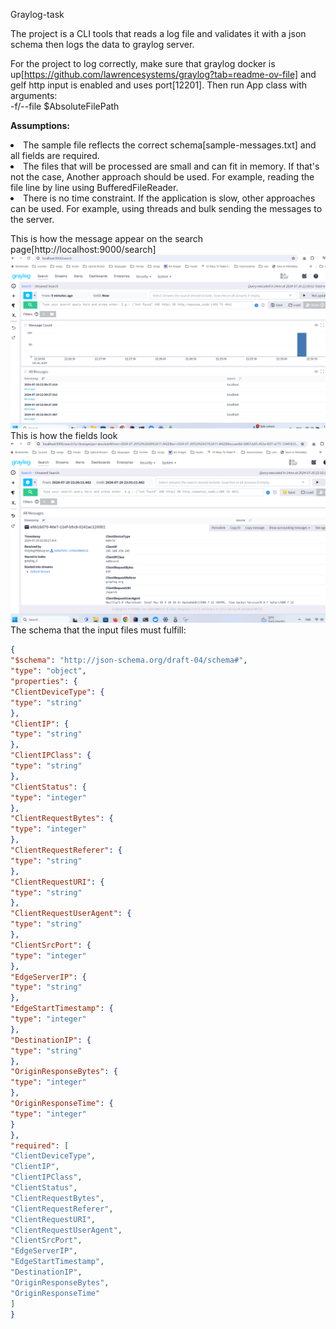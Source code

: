 Graylog-task

The project is a CLI tools that reads a log file and validates it with a json schema then logs the data to graylog server.


For the project to log correctly, make sure that graylog docker is up[https://github.com/lawrencesystems/graylog?tab=readme-ov-file] and gelf http input is enabled and uses port[12201].
Then run App class with arguments:<br/>
-f/--file $AbsoluteFilePath


<b>Assumptions:</b>
<li>The sample file reflects the correct schema[sample-messages.txt] and all fields are required.</li>
<li>The files that will be processed are small and can fit in memory. If that's not the case, Another approach should be used. For example, reading the file line by line using BufferedFileReader.</li>
<li>There is no time constraint. If the application is slow, other approaches can be used. For example, using threads and bulk sending the messages to the server.</li>

This is how the message appear on the search page[http://localhost:9000/search]<br/>
![img.png](img.png)<br/>
This is how the fields look
![img_1.png](img_1.png)
The schema that the input files must fulfill:<br/>
```json
{
"$schema": "http://json-schema.org/draft-04/schema#",
"type": "object",
"properties": {
"ClientDeviceType": {
"type": "string"
},
"ClientIP": {
"type": "string"
},
"ClientIPClass": {
"type": "string"
},
"ClientStatus": {
"type": "integer"
},
"ClientRequestBytes": {
"type": "integer"
},
"ClientRequestReferer": {
"type": "string"
},
"ClientRequestURI": {
"type": "string"
},
"ClientRequestUserAgent": {
"type": "string"
},
"ClientSrcPort": {
"type": "integer"
},
"EdgeServerIP": {
"type": "string"
},
"EdgeStartTimestamp": {
"type": "integer"
},
"DestinationIP": {
"type": "string"
},
"OriginResponseBytes": {
"type": "integer"
},
"OriginResponseTime": {
"type": "integer"
}
},
"required": [
"ClientDeviceType",
"ClientIP",
"ClientIPClass",
"ClientStatus",
"ClientRequestBytes",
"ClientRequestReferer",
"ClientRequestURI",
"ClientRequestUserAgent",
"ClientSrcPort",
"EdgeServerIP",
"EdgeStartTimestamp",
"DestinationIP",
"OriginResponseBytes",
"OriginResponseTime"
]
}
```